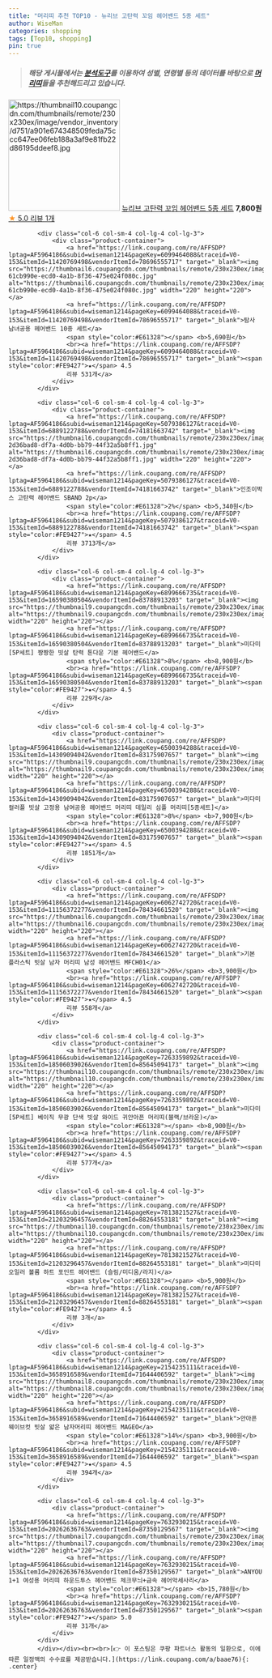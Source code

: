 ```yaml
---
title: "머리띠 추천 TOP10 - 뉴리브 고탄력 꼬임 헤어밴드 5종 세트"
author: WiseMan
categories: shopping
tags: [Top10, shopping]
pin: true
---
```


> ##### 해당 게시물에서는 [**분석도구**](https://itemscout.io/)를 이용하여 **성별**, **연령별** 등의 데이터를 바탕으로 [**머리띠**](https://link.coupang.com/a/baae76)들을 추천해드리고 있습니다.
<div class="container"><div class="row">
            <div class="col-6 col-sm-4 col-lg-4 col-lg-3">
                <div class="product-container">
                    <a href="https://link.coupang.com/re/AFFSDP?lptag=AF5964186&subid=wiseman1214&pageKey=7814307425&traceid=V0-153&itemId=21205347353&vendorItemId=88266582547" target="_blank"><img src="https://thumbnail10.coupangcdn.com/thumbnails/remote/230x230ex/image/vendor_inventory/d751/a901e674348509feda75ccc647ee06feb188a3af9e81fb22d86195ddeef8.jpg" alt="https://thumbnail10.coupangcdn.com/thumbnails/remote/230x230ex/image/vendor_inventory/d751/a901e674348509feda75ccc647ee06feb188a3af9e81fb22d86195ddeef8.jpg" width="220" height="220"></a>
                    <a href="https://link.coupang.com/re/AFFSDP?lptag=AF5964186&subid=wiseman1214&pageKey=7814307425&traceid=V0-153&itemId=21205347353&vendorItemId=88266582547" target="_blank">뉴리브 고탄력 꼬임 헤어밴드 5종 세트</a>
                    <span style="color:#E61328"></span> <b>7,800원</b>
                    <br><a href="https://link.coupang.com/re/AFFSDP?lptag=AF5964186&subid=wiseman1214&pageKey=7814307425&traceid=V0-153&itemId=21205347353&vendorItemId=88266582547" target="_blank"><span style="color:#FE9427">★</span> 5.0
                    리뷰 1개</a>
                </div>
            </div>
            
            <div class="col-6 col-sm-4 col-lg-4 col-lg-3">
                <div class="product-container">
                    <a href="https://link.coupang.com/re/AFFSDP?lptag=AF5964186&subid=wiseman1214&pageKey=6099464088&traceid=V0-153&itemId=11420769498&vendorItemId=78696555717" target="_blank"><img src="https://thumbnail6.coupangcdn.com/thumbnails/remote/230x230ex/image/retail/images/8335137292049194-61cb990e-ecd0-4a1b-8f36-475e024f080c.jpg" alt="https://thumbnail6.coupangcdn.com/thumbnails/remote/230x230ex/image/retail/images/8335137292049194-61cb990e-ecd0-4a1b-8f36-475e024f080c.jpg" width="220" height="220"></a>
                    <a href="https://link.coupang.com/re/AFFSDP?lptag=AF5964186&subid=wiseman1214&pageKey=6099464088&traceid=V0-153&itemId=11420769498&vendorItemId=78696555717" target="_blank">탐사 남녀공용 헤어밴드 10종 세트</a>
                    <span style="color:#E61328"></span> <b>5,690원</b>
                    <br><a href="https://link.coupang.com/re/AFFSDP?lptag=AF5964186&subid=wiseman1214&pageKey=6099464088&traceid=V0-153&itemId=11420769498&vendorItemId=78696555717" target="_blank"><span style="color:#FE9427">★</span> 4.5
                    리뷰 531개</a>
                </div>
            </div>
            
            <div class="col-6 col-sm-4 col-lg-4 col-lg-3">
                <div class="product-container">
                    <a href="https://link.coupang.com/re/AFFSDP?lptag=AF5964186&subid=wiseman1214&pageKey=5079386127&traceid=V0-153&itemId=6889122788&vendorItemId=74181663742" target="_blank"><img src="https://thumbnail6.coupangcdn.com/thumbnails/remote/230x230ex/image/retail/images/5464989678853684-2d36bad8-df7a-4d0b-bb79-44f32a5b8ff1.jpg" alt="https://thumbnail6.coupangcdn.com/thumbnails/remote/230x230ex/image/retail/images/5464989678853684-2d36bad8-df7a-4d0b-bb79-44f32a5b8ff1.jpg" width="220" height="220"></a>
                    <a href="https://link.coupang.com/re/AFFSDP?lptag=AF5964186&subid=wiseman1214&pageKey=5079386127&traceid=V0-153&itemId=6889122788&vendorItemId=74181663742" target="_blank">인조이박스 고탄력 헤어밴드 SBAND 2p</a>
                    <span style="color:#E61328">2%</span> <b>5,340원</b>
                    <br><a href="https://link.coupang.com/re/AFFSDP?lptag=AF5964186&subid=wiseman1214&pageKey=5079386127&traceid=V0-153&itemId=6889122788&vendorItemId=74181663742" target="_blank"><span style="color:#FE9427">★</span> 4.5
                    리뷰 3713개</a>
                </div>
            </div>
            
            <div class="col-6 col-sm-4 col-lg-4 col-lg-3">
                <div class="product-container">
                    <a href="https://link.coupang.com/re/AFFSDP?lptag=AF5964186&subid=wiseman1214&pageKey=6899666735&traceid=V0-153&itemId=16590380504&vendorItemId=83788913203" target="_blank"><img src="https://thumbnail9.coupangcdn.com/thumbnails/remote/230x230ex/image/vendor_inventory/5488/ab6e0a85e0543d6a1f077f30ec0398990571e427b3c78bbecd3c76c4423b.png" alt="https://thumbnail9.coupangcdn.com/thumbnails/remote/230x230ex/image/vendor_inventory/5488/ab6e0a85e0543d6a1f077f30ec0398990571e427b3c78bbecd3c76c4423b.png" width="220" height="220"></a>
                    <a href="https://link.coupang.com/re/AFFSDP?lptag=AF5964186&subid=wiseman1214&pageKey=6899666735&traceid=V0-153&itemId=16590380504&vendorItemId=83788913203" target="_blank">미다미 [5P세트] 짱짱한 빗살 탄력 톤다운 기본 헤어밴드</a>
                    <span style="color:#E61328">8%</span> <b>8,900원</b>
                    <br><a href="https://link.coupang.com/re/AFFSDP?lptag=AF5964186&subid=wiseman1214&pageKey=6899666735&traceid=V0-153&itemId=16590380504&vendorItemId=83788913203" target="_blank"><span style="color:#FE9427">★</span> 4.5
                    리뷰 229개</a>
                </div>
            </div>
            
            <div class="col-6 col-sm-4 col-lg-4 col-lg-3">
                <div class="product-container">
                    <a href="https://link.coupang.com/re/AFFSDP?lptag=AF5964186&subid=wiseman1214&pageKey=6500394288&traceid=V0-153&itemId=14309094042&vendorItemId=83175907657" target="_blank"><img src="https://thumbnail9.coupangcdn.com/thumbnails/remote/230x230ex/image/vendor_inventory/ecb2/ad8e7f2b24cfcc1033ecfa7ae2a2cd1cedacf5bd3a6c3489d03c49dd0684.jpg" alt="https://thumbnail9.coupangcdn.com/thumbnails/remote/230x230ex/image/vendor_inventory/ecb2/ad8e7f2b24cfcc1033ecfa7ae2a2cd1cedacf5bd3a6c3489d03c49dd0684.jpg" width="220" height="220"></a>
                    <a href="https://link.coupang.com/re/AFFSDP?lptag=AF5964186&subid=wiseman1214&pageKey=6500394288&traceid=V0-153&itemId=14309094042&vendorItemId=83175907657" target="_blank">미다미 컬러플 빗살 고정용 남여공용 헤어밴드 머리띠 데일리 심플 머리띠[5종세트]</a>
                    <span style="color:#E61328">8%</span> <b>7,900원</b>
                    <br><a href="https://link.coupang.com/re/AFFSDP?lptag=AF5964186&subid=wiseman1214&pageKey=6500394288&traceid=V0-153&itemId=14309094042&vendorItemId=83175907657" target="_blank"><span style="color:#FE9427">★</span> 4.5
                    리뷰 1851개</a>
                </div>
            </div>
            
            <div class="col-6 col-sm-4 col-lg-4 col-lg-3">
                <div class="product-container">
                    <a href="https://link.coupang.com/re/AFFSDP?lptag=AF5964186&subid=wiseman1214&pageKey=6062742720&traceid=V0-153&itemId=11156372277&vendorItemId=78434661520" target="_blank"><img src="https://thumbnail6.coupangcdn.com/thumbnails/remote/230x230ex/image/vendor_inventory/4e50/a99e1104f0d53a414e9a7867aebe9e5b57932ef97cc36dcab476b7951fb9.jpg" alt="https://thumbnail6.coupangcdn.com/thumbnails/remote/230x230ex/image/vendor_inventory/4e50/a99e1104f0d53a414e9a7867aebe9e5b57932ef97cc36dcab476b7951fb9.jpg" width="220" height="220"></a>
                    <a href="https://link.coupang.com/re/AFFSDP?lptag=AF5964186&subid=wiseman1214&pageKey=6062742720&traceid=V0-153&itemId=11156372277&vendorItemId=78434661520" target="_blank">기본 플라스틱 빗살 남자 머리띠 남성 헤어밴드 MFCH01</a>
                    <span style="color:#E61328">26%</span> <b>3,900원</b>
                    <br><a href="https://link.coupang.com/re/AFFSDP?lptag=AF5964186&subid=wiseman1214&pageKey=6062742720&traceid=V0-153&itemId=11156372277&vendorItemId=78434661520" target="_blank"><span style="color:#FE9427">★</span> 4.5
                    리뷰 558개</a>
                </div>
            </div>
            
            <div class="col-6 col-sm-4 col-lg-4 col-lg-3">
                <div class="product-container">
                    <a href="https://link.coupang.com/re/AFFSDP?lptag=AF5964186&subid=wiseman1214&pageKey=7263359892&traceid=V0-153&itemId=18506039026&vendorItemId=85645094173" target="_blank"><img src="https://thumbnail10.coupangcdn.com/thumbnails/remote/230x230ex/image/vendor_inventory/0c9f/22422a517d0a3d6e35955c764d527403294ab66a5adcea5f7442223c506d.jpg" alt="https://thumbnail10.coupangcdn.com/thumbnails/remote/230x230ex/image/vendor_inventory/0c9f/22422a517d0a3d6e35955c764d527403294ab66a5adcea5f7442223c506d.jpg" width="220" height="220"></a>
                    <a href="https://link.coupang.com/re/AFFSDP?lptag=AF5964186&subid=wiseman1214&pageKey=7263359892&traceid=V0-153&itemId=18506039026&vendorItemId=85645094173" target="_blank">미다미 [5P세트] 베이직 무광 단색 빗살 와이드 귀안아픈 머리띠(블랙/브라운)</a>
                    <span style="color:#E61328"></span> <b>8,900원</b>
                    <br><a href="https://link.coupang.com/re/AFFSDP?lptag=AF5964186&subid=wiseman1214&pageKey=7263359892&traceid=V0-153&itemId=18506039026&vendorItemId=85645094173" target="_blank"><span style="color:#FE9427">★</span> 4.5
                    리뷰 577개</a>
                </div>
            </div>
            
            <div class="col-6 col-sm-4 col-lg-4 col-lg-3">
                <div class="product-container">
                    <a href="https://link.coupang.com/re/AFFSDP?lptag=AF5964186&subid=wiseman1214&pageKey=7813821527&traceid=V0-153&itemId=21203296457&vendorItemId=88264553181" target="_blank"><img src="https://thumbnail10.coupangcdn.com/thumbnails/remote/230x230ex/image/vendor_inventory/29ac/1cf59af5c4138e60b4dbb7c45324564b694d71350fbf30f2b63d3c15ec70.jpg" alt="https://thumbnail10.coupangcdn.com/thumbnails/remote/230x230ex/image/vendor_inventory/29ac/1cf59af5c4138e60b4dbb7c45324564b694d71350fbf30f2b63d3c15ec70.jpg" width="220" height="220"></a>
                    <a href="https://link.coupang.com/re/AFFSDP?lptag=AF5964186&subid=wiseman1214&pageKey=7813821527&traceid=V0-153&itemId=21203296457&vendorItemId=88264553181" target="_blank">미다미 오일러 볼륨 하트 포인트 헤어밴드 (슬림/미디움/라지)</a>
                    <span style="color:#E61328"></span> <b>5,900원</b>
                    <br><a href="https://link.coupang.com/re/AFFSDP?lptag=AF5964186&subid=wiseman1214&pageKey=7813821527&traceid=V0-153&itemId=21203296457&vendorItemId=88264553181" target="_blank"><span style="color:#FE9427">★</span> 4.5
                    리뷰 3개</a>
                </div>
            </div>
            
            <div class="col-6 col-sm-4 col-lg-4 col-lg-3">
                <div class="product-container">
                    <a href="https://link.coupang.com/re/AFFSDP?lptag=AF5964186&subid=wiseman1214&pageKey=2154235111&traceid=V0-153&itemId=3658916589&vendorItemId=71644406592" target="_blank"><img src="https://thumbnail8.coupangcdn.com/thumbnails/remote/230x230ex/image/vendor_inventory/d009/efea99fb758977cee134d867c53b982d3b1d716c7ee4573d0b4b100151aa.jpg" alt="https://thumbnail8.coupangcdn.com/thumbnails/remote/230x230ex/image/vendor_inventory/d009/efea99fb758977cee134d867c53b982d3b1d716c7ee4573d0b4b100151aa.jpg" width="220" height="220"></a>
                    <a href="https://link.coupang.com/re/AFFSDP?lptag=AF5964186&subid=wiseman1214&pageKey=2154235111&traceid=V0-153&itemId=3658916589&vendorItemId=71644406592" target="_blank">안아픈 웨이브컷 빗살 얇은 남자머리띠 헤어밴드 MAGEO</a>
                    <span style="color:#E61328">14%</span> <b>3,900원</b>
                    <br><a href="https://link.coupang.com/re/AFFSDP?lptag=AF5964186&subid=wiseman1214&pageKey=2154235111&traceid=V0-153&itemId=3658916589&vendorItemId=71644406592" target="_blank"><span style="color:#FE9427">★</span> 4.5
                    리뷰 394개</a>
                </div>
            </div>
            
            <div class="col-6 col-sm-4 col-lg-4 col-lg-3">
                <div class="product-container">
                    <a href="https://link.coupang.com/re/AFFSDP?lptag=AF5964186&subid=wiseman1214&pageKey=7632930215&traceid=V0-153&itemId=20262636763&vendorItemId=87350129567" target="_blank"><img src="https://thumbnail7.coupangcdn.com/thumbnails/remote/230x230ex/image/vendor_inventory/707c/000c0edc488f1902c7614bf4eba857bac5c202fbc6996e53f81c0777c2ed.jpg" alt="https://thumbnail7.coupangcdn.com/thumbnails/remote/230x230ex/image/vendor_inventory/707c/000c0edc488f1902c7614bf4eba857bac5c202fbc6996e53f81c0777c2ed.jpg" width="220" height="220"></a>
                    <a href="https://link.coupang.com/re/AFFSDP?lptag=AF5964186&subid=wiseman1214&pageKey=7632930215&traceid=V0-153&itemId=20262636763&vendorItemId=87350129567" target="_blank">ANYOU 1+1 여성용 머리띠 하운드투스 헤어밴드 체크무늬+금속 헤어악세사리</a>
                    <span style="color:#E61328"></span> <b>15,780원</b>
                    <br><a href="https://link.coupang.com/re/AFFSDP?lptag=AF5964186&subid=wiseman1214&pageKey=7632930215&traceid=V0-153&itemId=20262636763&vendorItemId=87350129567" target="_blank"><span style="color:#FE9427">★</span> 5.0
                    리뷰 31개</a>
                </div>
            </div>
            </div></div><br><br>[👉 이 포스팅은 쿠팡 파트너스 활동의 일환으로, 이에 따른 일정액의 수수료를 제공받습니다.](https://link.coupang.com/a/baae76){: .center}